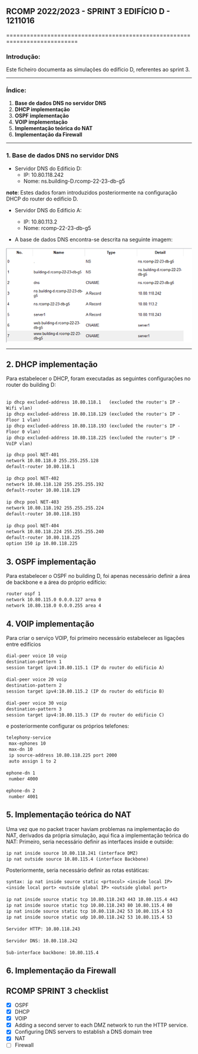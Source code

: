 ## RCOMP 2022/2023 - SPRINT 3 EDIFÍCIO D - 1211016 ##

===========================================================================

### Introdução: ###
Este ficheiro documenta as simulações do edifício D, referentes ao sprint 3.

------------------------------------------------------------------------------------------------------------------------------------------------------------

### Índice: ###
1. **Base de dados DNS no servidor DNS**
2. **DHCP implementação**
3. **OSPF implementação**
4. **VOIP implementação**
5. **Implementação teórica do NAT**
6. **Implementação da Firewall**

------------------------------------------------------------------------------------------------------------------------------------------------------------

### 1. Base de dados DNS no servidor DNS ###

* Servidor DNS do Edificio D:
  * IP: 10.80.118.242
  * Nome: ns.building-D.rcomp-22-23-db-g5

**note**: Estes dados foram introduzidos posteriormente na configuração DHCP do router do edificio D.

* Servidor DNS do Edificio A:
  * IP: 10.80.113.2
  * Nome: rcomp-22-23-db-g5


* A base de dados DNS encontra-se descrita na seguinte imagem: 

![DNS_database.png](config-dump%2FDNS_database.png)

------------------------------------------------------------------------------------------------------------------------------------------------------------

## 2. DHCP implementação ##
Para estabelecer o DHCP, foram executadas as seguintes configurações no router do building D:

```

ip dhcp excluded-address 10.80.118.1   (excluded the router's IP - Wifi vlan)
ip dhcp excluded-address 10.80.118.129 (excluded the router's IP - Floor 1 vlan)
ip dhcp excluded-address 10.80.118.193 (excluded the router's IP - Floor 0 vlan)
ip dhcp excluded-address 10.80.118.225 (excluded the router's IP - VoIP vlan)
```

```    
ip dhcp pool NET-401
network 10.80.118.0 255.255.255.128
default-router 10.80.118.1

ip dhcp pool NET-402
network 10.80.118.128 255.255.255.192
default-router 10.80.118.129

ip dhcp pool NET-403
network 10.80.118.192 255.255.255.224
default-router 10.80.118.193

ip dhcp pool NET-404
network 10.80.118.224 255.255.255.240
default-router 10.80.118.225
option 150 ip 10.80.118.225

```

## 3. OSPF implementação ##
Para estabelecer o OSPF no building D, foi apenas necessário definir a área de backbone e a área do próprio edifício:

```
router ospf 1
network 10.80.115.0 0.0.0.127 area 0
network 10.80.118.0 0.0.0.255 area 4 
```

## 4. VOIP implementação ##
Para criar o serviço VOIP, foi primeiro necessário estabelecer as ligações entre edifícios

```
dial-peer voice 10 voip
destination-pattern 1
session target ipv4:10.80.115.1 (IP do router do edificio A)

dial-peer voice 20 voip
destination-pattern 2
session target ipv4:10.80.115.2 (IP do router do edificio B)

dial-peer voice 30 voip
destination-pattern 3
session target ipv4:10.80.115.3 (IP do router do edificio C)
```

e posteriormente configurar os próprios telefones:

```
telephony-service
 max-ephones 10
 max-dn 10
 ip source-address 10.80.118.225 port 2000
 auto assign 1 to 2

ephone-dn 1
 number 4000

ephone-dn 2
 number 4001
 ```

## 5. Implementação teórica do NAT ##
Uma vez que no packet tracer haviam problemas na implementação do NAT, derivados da própria simulação, aqui fica a implementação teórica do NAT:
Primeiro, seria necessário definir as interfaces inside e outside:

```
ip nat inside source 10.80.118.241 (interface DMZ)
ip nat outside source 10.80.115.4 (interface Backbone)
```

Posteriormente, seria necessário definir as rotas estáticas:

```
syntax: ip nat inside source static <prtocol> <inside local IP> <inside local port> <outside global IP> <outside global port>

ip nat inside source static tcp 10.80.118.243 443 10.80.115.4 443
ip nat inside source static tcp 10.80.118.243 80 10.80.115.4 80
ip nat inside source static tcp 10.80.118.242 53 10.80.115.4 53
ip nat inside source static udp 10.80.118.242 53 10.80.115.4 53

Servidor HTTP: 10.80.118.243

Servidor DNS: 10.80.118.242

Sub-interface backbone: 10.80.115.4
```

## 6. Implementação da Firewall ##



## RCOMP SPRINT 3 checklist ##
* [x] OSPF
* [x] DHCP
* [x] VOIP
* [x] Adding a second server to each DMZ network to run the HTTP service.
* [x] Configuring DNS servers to establish a DNS domain tree
* [x] NAT
* [ ] Firewall
